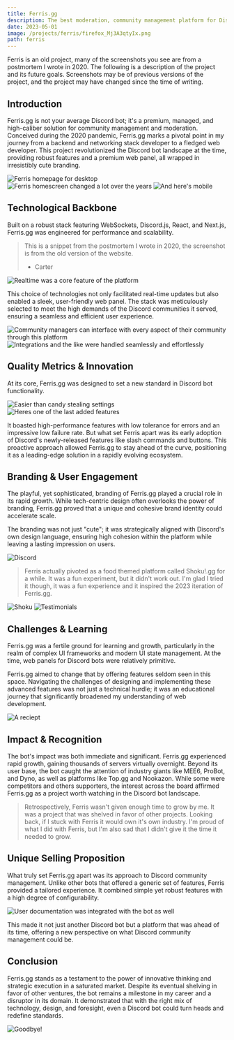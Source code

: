 ```yaml
---
title: Ferris.gg
description: The best moderation, community management platform for Discord.
date: 2023-05-01
image: /projects/ferris/firefox_Mj3A3qtyIx.png
path: ferris
---
```


<div class="px-4 rounded-xl bg-red-800 text-red-50">
<p class="py-4">
Ferris is an old project, many of the screenshots you see are from a postmortem I wrote in 2020. The following is a description of the project and its future goals. Screenshots may be of previous versions of the project, and the project may have changed since the time of writing.
</p>
</div>

## Introduction

Ferris.gg is not your average Discord bot; it's a premium, managed, and high-caliber solution for community management and moderation. Conceived during the 2020 pandemic, Ferris.gg marks a pivotal point in my journey from a backend and networking stack developer to a fledged web developer. This project revolutionized the Discord bot landscape at the time, providing robust features and a premium web panel, all wrapped in irresistibly cute branding.

![Ferris homepage for desktop](/projects/ferris/firefox_WE3Gg9wZni.png)
![Ferris homescreen changed a lot over the years](/projects/ferris/firefox_aMmGciBYTW.png)
![And here's mobile](/projects/ferris/chrome_bWfXQ3y6yb.png)

## Technological Backbone

Built on a robust stack featuring WebSockets, Discord.js, React, and Next.js, Ferris.gg was engineered for performance and scalability.

> This is a snippet from the postmortem I wrote in 2020, the screenshot is from the old version of the website.
>
> - Carter

![Realtime was a core feature of the platform](/projects/ferris/odYUk24Rg3.gif)

This choice of technologies not only facilitated real-time updates but also enabled a sleek, user-friendly web panel. The stack was meticulously selected to meet the high demands of the Discord communities it served, ensuring a seamless and efficient user experience.

![Community managers can interface with every aspect of their community through this platform](/projects/ferris/firefox_iamAKEOrxz.png)
![Integrations and the like were handled seamlessly and effortlessly](/projects/ferris/firefox_VlXT6nic2S.png)

## Quality Metrics & Innovation

At its core, Ferris.gg was designed to set a new standard in Discord bot functionality.

![Easier than candy stealing settings](/projects/ferris/firefox_qDPMqe26sr.png)
![Heres one of the last added features](/projects/ferris/firefox_SV6aa7EpRx.png)

It boasted high-performance features with low tolerance for errors and an impressive low failure rate. But what set Ferris apart was its early adoption of Discord's newly-released features like slash commands and buttons. This proactive approach allowed Ferris.gg to stay ahead of the curve, positioning it as a leading-edge solution in a rapidly evolving ecosystem.

## Branding & User Engagement

The playful, yet sophisticated, branding of Ferris.gg played a crucial role in its rapid growth. While tech-centric design often overlooks the power of branding, Ferris.gg proved that a unique and cohesive brand identity could accelerate scale.

The branding was not just "cute"; it was strategically aligned with Discord's own design language, ensuring high cohesion within the platform while leaving a lasting impression on users.

![Discord](/projects/ferris/Discord_tZMQkakCUz.png)

> Ferris actually pivoted as a food themed platform called Shoku!.gg for a while. It was a fun experiment, but it didn't work out. I'm glad I tried it though, it was a fun experience and it inspired the 2023 iteration of Ferris.gg.

![Shoku](/projects/ferris/firefox_4fi48WBDaA.png)
![Testimonials](/projects/ferris/firefox_FJqdtLHLny.png)

## Challenges & Learning

Ferris.gg was a fertile ground for learning and growth, particularly in the realm of complex UI frameworks and modern UI state management. At the time, web panels for Discord bots were relatively primitive.

Ferris.gg aimed to change that by offering features seldom seen in this space. Navigating the challenges of designing and implementing these advanced features was not just a technical hurdle; it was an educational journey that significantly broadened my understanding of web development.

![A reciept](/projects/ferris/Discord_0T4eFU5iyE.png)

## Impact & Recognition

The bot's impact was both immediate and significant. Ferris.gg experienced rapid growth, gaining thousands of servers virtually overnight. Beyond its user base, the bot caught the attention of industry giants like MEE6, ProBot, and Dyno, as well as platforms like Top.gg and Nookazon. While some were competitors and others supporters, the interest across the board affirmed Ferris.gg as a project worth watching in the Discord bot landscape.

> Retrospectively, Ferris wasn't given enough time to grow by me. It was a project that was shelved in favor of other projects. Looking back, if I stuck with Ferris it would own it's own industry. I'm proud of what I did with Ferris, but I'm also sad that I didn't give it the time it needed to grow.

## Unique Selling Proposition

What truly set Ferris.gg apart was its approach to Discord community management. Unlike other bots that offered a generic set of features, Ferris provided a tailored experience. It combined simple yet robust features with a high degree of configurability.

![User documentation was integrated with the bot as well](/projects/ferris/firefox_cXTMa7PQyz.png)

This made it not just another Discord bot but a platform that was ahead of its time, offering a new perspective on what Discord community management could be.

## Conclusion

Ferris.gg stands as a testament to the power of innovative thinking and strategic execution in a saturated market. Despite its eventual shelving in favor of other ventures, the bot remains a milestone in my career and a disruptor in its domain. It demonstrated that with the right mix of technology, design, and foresight, even a Discord bot could turn heads and redefine standards.

![Goodbye!](/projects/ferris/firefox_Mj3A3qtyIx.png)
